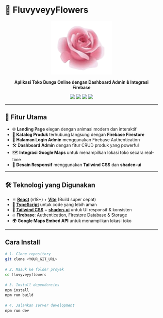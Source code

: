 # 🌸 **FluvyveyyFlowers**  

<p align="center">
  <img src="public/Logofluvyveyy.png" alt="FluvyveyyFlowers Logo" width="200" />
</p>

<p align="center">
  <b>Aplikasi Toko Bunga Online dengan Dashboard Admin & Integrasi Firebase</b>  
</p>

<p align="center">
  <a href="https://react.dev/"><img src="https://img.shields.io/badge/React-18.0+-61dafb?style=for-the-badge&logo=react&logoColor=white" /></a>
  <a href="https://vitejs.dev/"><img src="https://img.shields.io/badge/Vite-4.0+-646CFF?style=for-the-badge&logo=vite&logoColor=white" /></a>
  <a href="https://tailwindcss.com/"><img src="https://img.shields.io/badge/TailwindCSS-3.0+-38B2AC?style=for-the-badge&logo=tailwind-css&logoColor=white" /></a>
  <a href="https://firebase.google.com/"><img src="https://img.shields.io/badge/Firebase-Auth%20%7C%20Firestore-FFCA28?style=for-the-badge&logo=firebase&logoColor=black" /></a>
</p>

---

## 🚀 **Fitur Utama**

- 🌐 **Landing Page** elegan dengan animasi modern dan interaktif  
- 🛒 **Katalog Produk** terhubung langsung dengan **Firebase Firestore**  
- 🔐 **Halaman Login Admin** menggunakan Firebase Authentication  
- 🛠️ **Dashboard Admin** dengan fitur CRUD produk yang powerful  
- 🗺️ **Integrasi Google Maps** untuk menampilkan lokasi toko secara real-time  
- 📱 **Desain Responsif** menggunakan **Tailwind CSS** dan **shadcn-ui**  

---

## 🛠️ **Teknologi yang Digunakan**

- ⚛️ **[React](https://react.dev/)** (v18+) + **[Vite](https://vitejs.dev/)** (Build super cepat)
- 💎 **[TypeScript](https://www.typescriptlang.org/)** untuk code yang lebih aman
- 🎨 **[Tailwind CSS](https://tailwindcss.com/)** + **[shadcn-ui](https://ui.shadcn.com/)** untuk UI responsif & konsisten
- 🔥 **[Firebase](https://firebase.google.com/)**: Authentication, Firestore Database & Storage
- 🌍 **Google Maps Embed API** untuk menampilkan lokasi toko  

---
## Cara Install
```bash
# 1. Clone repository
git clone <YOUR_GIT_URL>

# 2. Masuk ke folder proyek
cd fluvyveyyflowers

# 3. Install dependencies
npm install
npm run build

# 4. Jalankan server development
npm run dev
```
